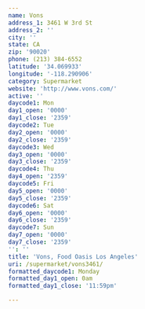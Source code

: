 ```yaml
---
name: Vons
address_1: 3461 W 3rd St
address_2: ''
city: ''
state: CA
zip: '90020'
phone: (213) 384-6552
latitude: '34.069933'
longitude: '-118.290906'
category: Supermarket
website: 'http://www.vons.com/'
active: ''
daycode1: Mon
day1_open: '0000'
day1_close: '2359'
daycode2: Tue
day2_open: '0000'
day2_close: '2359'
daycode3: Wed
day3_open: '0000'
day3_close: '2359'
daycode4: Thu
day4_open: '2359'
daycode5: Fri
day5_open: '0000'
day5_close: '2359'
daycode6: Sat
day6_open: '0000'
day6_close: '2359'
daycode7: Sun
day7_open: '0000'
day7_close: '2359'
'': ''
title: 'Vons, Food Oasis Los Angeles'
uri: /supermarket/vons3461/
formatted_daycode1: Monday
formatted_day1_open: 0am
formatted_day1_close: '11:59pm'

---
```

